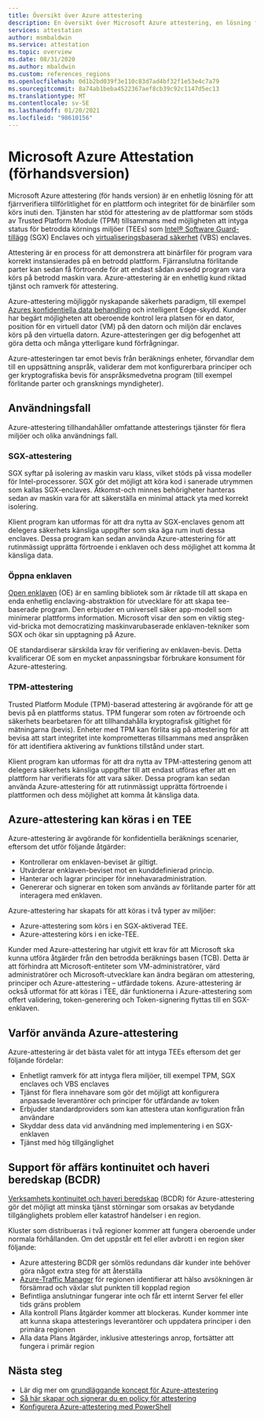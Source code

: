 ```yaml
---
title: Översikt över Azure attestering
description: En översikt över Microsoft Azure attestering, en lösning för att intyga betrodda körnings miljöer (TEEs)
services: attestation
author: msmbaldwin
ms.service: attestation
ms.topic: overview
ms.date: 08/31/2020
ms.author: mbaldwin
ms.custom: references_regions
ms.openlocfilehash: 0d1b2bd039f3e110c83d7ad4bf32f1e53e4c7a79
ms.sourcegitcommit: 8a74ab1beba4522367aef8cb39c92c1147d5ec13
ms.translationtype: MT
ms.contentlocale: sv-SE
ms.lasthandoff: 01/20/2021
ms.locfileid: "98610156"
---
```

# <a name="microsoft-azure-attestation-preview"></a>Microsoft Azure Attestation (förhandsversion)

Microsoft Azure attestering (för hands version) är en enhetlig lösning för att fjärrverifiera tillförlitlighet för en plattform och integritet för de binärfiler som körs inuti den. Tjänsten har stöd för attestering av de plattformar som stöds av Trusted Platform Module (TPM) tillsammans med möjligheten att intyga status för betrodda körnings miljöer (TEEs) som [Intel® Software Guard-tillägg](https://www.intel.com/content/www/us/en/architecture-and-technology/software-guard-extensions.html) (SGX) Enclaves och [virtualiseringsbaserad säkerhet](/windows-hardware/design/device-experiences/oem-vbs) (VBS) enclaves. 

Attestering är en process för att demonstrera att binärfiler för program vara korrekt instansierades på en betrodd plattform. Fjärranslutna förlitande parter kan sedan få förtroende för att endast sådan avsedd program vara körs på betrodd maskin vara. Azure-attestering är en enhetlig kund riktad tjänst och ramverk för attestering.

Azure-attestering möjliggör nyskapande säkerhets paradigm, till exempel [Azures konfidentiella data behandling](../confidential-computing/overview.md) och intelligent Edge-skydd. Kunder har begärt möjligheten att oberoende kontrol lera platsen för en dator, position för en virtuell dator (VM) på den datorn och miljön där enclaves körs på den virtuella datorn. Azure-attesteringen ger dig befogenhet att göra detta och många ytterligare kund förfrågningar.

Azure-attesteringen tar emot bevis från beräknings enheter, förvandlar dem till en uppsättning anspråk, validerar dem mot konfigurerbara principer och ger kryptografiska bevis för anspråksmedvetna program (till exempel förlitande parter och gransknings myndigheter).

## <a name="use-cases"></a>Användningsfall

Azure-attestering tillhandahåller omfattande attesterings tjänster för flera miljöer och olika användnings fall.

### <a name="sgx-attestation"></a>SGX-attestering

SGX syftar på isolering av maskin varu klass, vilket stöds på vissa modeller för Intel-processorer. SGX gör det möjligt att köra kod i sanerade utrymmen som kallas SGX-enclaves. Åtkomst-och minnes behörigheter hanteras sedan av maskin vara för att säkerställa en minimal attack yta med korrekt isolering.

Klient program kan utformas för att dra nytta av SGX-enclaves genom att delegera säkerhets känsliga uppgifter som ska äga rum inuti dessa enclaves. Dessa program kan sedan använda Azure-attestering för att rutinmässigt upprätta förtroende i enklaven och dess möjlighet att komma åt känsliga data.

### <a name="open-enclave"></a>Öppna enklaven
[Open enklaven](https://openenclave.io/sdk/) (OE) är en samling bibliotek som är riktade till att skapa en enda enhetlig enclaving-abstraktion för utvecklare för att skapa tee-baserade program. Den erbjuder en universell säker app-modell som minimerar plattforms information. Microsoft visar den som en viktig steg-vid-bricka mot democratizing maskinvarubaserade enklaven-tekniker som SGX och ökar sin upptagning på Azure.

OE standardiserar särskilda krav för verifiering av enklaven-bevis. Detta kvalificerar OE som en mycket anpassningsbar förbrukare konsument för Azure-attestering.

### <a name="tpm-attestation"></a>TPM-attestering 

Trusted Platform Module (TPM)-baserad attestering är avgörande för att ge bevis på en plattforms status. TPM fungerar som roten av förtroende och säkerhets bearbetaren för att tillhandahålla kryptografisk giltighet för mätningarna (bevis). Enheter med TPM kan förlita sig på attestering för att bevisa att start integritet inte komprometteras tillsammans med anspråken för att identifiera aktivering av funktions tillstånd under start. 

Klient program kan utformas för att dra nytta av TPM-attestering genom att delegera säkerhets känsliga uppgifter till att endast utföras efter att en plattform har verifierats för att vara säker. Dessa program kan sedan använda Azure-attestering för att rutinmässigt upprätta förtroende i plattformen och dess möjlighet att komma åt känsliga data.

## <a name="azure-attestation-can-run-in-a-tee"></a>Azure-attestering kan köras i en TEE

Azure-attestering är avgörande för konfidentiella beräknings scenarier, eftersom det utför följande åtgärder:

- Kontrollerar om enklaven-beviset är giltigt.
- Utvärderar enklaven-beviset mot en kunddefinierad princip.
- Hanterar och lagrar principer för innehavaradministration.
- Genererar och signerar en token som används av förlitande parter för att interagera med enklaven.

Azure-attestering har skapats för att köras i två typer av miljöer:
- Azure-attestering som körs i en SGX-aktiverad TEE.
- Azure-attestering körs i en icke-TEE.

Kunder med Azure-attestering har utgivit ett krav för att Microsoft ska kunna utföra åtgärder från den betrodda beräknings basen (TCB). Detta är att förhindra att Microsoft-entiteter som VM-administratörer, värd administratörer och Microsoft-utvecklare kan ändra begäran om attestering, principer och Azure-attestering – utfärdade tokens. Azure-attestering är också utformat för att köras i TEE, där funktionerna i Azure-attestering som offert validering, token-generering och Token-signering flyttas till en SGX-enklaven.

## <a name="why-use-azure-attestation"></a>Varför använda Azure-attestering

Azure-attestering är det bästa valet för att intyga TEEs eftersom det ger följande fördelar: 

- Enhetligt ramverk för att intyga flera miljöer, till exempel TPM, SGX enclaves och VBS enclaves 
- Tjänst för flera innehavare som gör det möjligt att konfigurera anpassade leverantörer och principer för utfärdande av token
- Erbjuder standardproviders som kan attestera utan konfiguration från användare
- Skyddar dess data vid användning med implementering i en SGX-enklaven
- Tjänst med hög tillgänglighet 

## <a name="business-continuity-and-disaster-recovery-bcdr-support"></a>Support för affärs kontinuitet och haveri beredskap (BCDR)

[Verksamhets kontinuitet och haveri beredskap](../best-practices-availability-paired-regions.md) (BCDR) för Azure-attestering gör det möjligt att minska tjänst störningar som orsakas av betydande tillgänglighets problem eller katastrof händelser i en region.

Kluster som distribueras i två regioner kommer att fungera oberoende under normala förhållanden. Om det uppstår ett fel eller avbrott i en region sker följande:

- Azure attestering BCDR ger sömlös redundans där kunder inte behöver göra något extra steg för att återställa
- [Azure-Traffic Manager](../traffic-manager/index.yml) för regionen identifierar att hälso avsökningen är försämrad och växlar slut punkten till kopplad region
- Befintliga anslutningar fungerar inte och får ett internt Server fel eller tids gräns problem
- Alla kontroll Plans åtgärder kommer att blockeras. Kunder kommer inte att kunna skapa attesterings leverantörer och uppdatera principer i den primära regionen
- Alla data Plans åtgärder, inklusive attesterings anrop, fortsätter att fungera i primär region

## <a name="next-steps"></a>Nästa steg
- Lär dig mer om [grundläggande koncept för Azure-attestering](basic-concepts.md)
- [Så här skapar och signerar du en policy för attestering](author-sign-policy.md)
- [Konfigurera Azure-attestering med PowerShell](quickstart-powershell.md)
